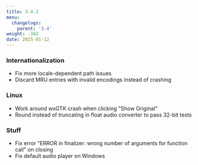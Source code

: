 ```yaml
---
title: 3.4.2
menu:
  changelogs:
    parent: '3.4'
weight: -342
date: 2025-01-12
---
```


### Internationalization

- Fix more locale-dependent path issues
- Discard MRU entries with invalid encodings instead of crashing

### Linux

- Work around wxGTK crash when clicking "Show Original"
- Round instead of truncating in float audio converter to pass 32-bit tests

### Stuff

- Fix error "ERROR in finalizer: wrong number of arguments for function call" on closing
- Fix default audio player on Windows
